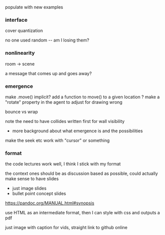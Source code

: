 populate with new examples


### interface

cover quantization

no one used random -- am I losing them?


### nonlinearity

room -> scene

a message that comes up and goes away?


### emergence

make .move() implicit?
add a function to move() to a given location ?
make a "rotate" property in the agent to adjust for drawing wrong

bounce vs wrap

note the need to have collides written first for wall visibility

- more background about what emergence is and the possibilities 

make the seek etc work with "cursor" or something



### format

the code lectures work well, I think I stick with my format

the context ones should be as discussion based as possible, could actually make sense to have slides
- just image slides
- bullet point concept slides

https://pandoc.org/MANUAL.html#synopsis

use HTML as an intermediate format, then I can style with css and outputs a pdf

just image with caption
for vids, straight link to github online
